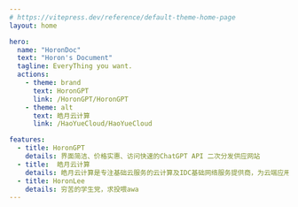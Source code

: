 ```yaml
---
# https://vitepress.dev/reference/default-theme-home-page
layout: home

hero:
  name: "HoronDoc"
  text: "Horon's Document"
  tagline: EveryThing you want.
  actions:
    - theme: brand
      text: HoronGPT
      link: /HoronGPT/HoronGPT
    - theme: alt
      text: 皓月云计算
      link: /HaoYueCloud/HaoYueCloud

features:
  - title: HoronGPT
    details: 界面简洁、价格实惠、访问快速的ChatGPT API 二次分发供应网站
  - title:  皓月云计算
    details: 皓月云计算是专注基础云服务的云计算及IDC基础网络服务提供商，为云端应用提供专业的云计算及IDC基础服务，提供一站式信息技术服务
  - title: HoronLee
    details: 穷苦的学生党，求投喂awa
---
```


